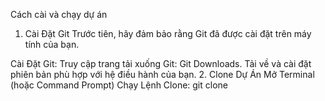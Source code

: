 Cách cài và chạy dự án
1. Cài Đặt Git
Trước tiên, hãy đảm bảo rằng Git đã được cài đặt trên máy tính của bạn.

Cài Đặt Git:
Truy cập trang tải xuống Git: Git Downloads.
Tải về và cài đặt phiên bản phù hợp với hệ điều hành của bạn.
2. Clone Dự Án
Mở Terminal (hoặc Command Prompt)
Chạy Lệnh Clone:  git clone <repository-url>
